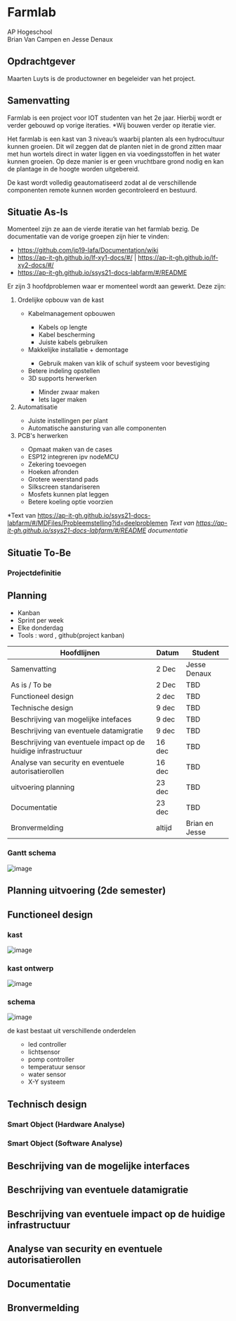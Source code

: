 # Farmlab



AP Hogeschool<br>
Brian Van Campen en Jesse Denaux

## Opdrachtgever
Maarten Luyts is de productowner en begeleider van het project.

## Samenvatting

Farmlab is een project voor IOT studenten van het 2e jaar. Hierbij wordt er verder gebouwd op vorige iteraties. *Wij bouwen verder op iteratie vier. 

Het farmlab is een kast van 3 niveau’s waarbij planten als een hydrocultuur kunnen groeien. Dit wil zeggen dat de planten niet in de grond zitten maar met hun wortels direct in water liggen en via voedingsstoffen in het water kunnen groeien. Op deze manier is er geen vruchtbare grond nodig en kan de plantage in de hoogte worden uitgebereid. 

De kast wordt volledig geautomatiseerd zodat al de verschillende componenten remote kunnen worden gecontroleerd en bestuurd. 
## Situatie As-Is

Momenteel zijn ze aan de vierde iteratie van het farmlab bezig. De documentatie van de vorige groepen zijn hier te vinden:

- https://github.com/jp19-lafa/Documentation/wiki
- https://ap-it-gh.github.io/lf-xy1-docs/#/ | https://ap-it-gh.github.io/lf-xy2-docs/#/
- https://ap-it-gh.github.io/ssys21-docs-labfarm/#/README

Er zijn 3 hoofdproblemen waar er momenteel wordt aan gewerkt. Deze zijn:

<ol>
  <li>Ordelijke opbouw van de kast</li>
  <ul>
    <li>Kabelmanagement opbouwen</li>
    <ul>
      <li>Kabels op lengte</li>
      <li>Kabel bescherming</li>
      <li>Juiste kabels gebruiken</li>
    </ul>
    <li>Makkelijke installatie + demontage</li>
    <ul>
      <li>Gebruik maken van klik of schuif systeem voor bevestiging</li>
    </ul>
    <li>Betere indeling opstellen</li>
    <li>3D supports herwerken</li>
    <ul>
      <li>Minder zwaar maken</li>
      <li>Iets lager maken</li>
    </ul> 
  </ul>
  <li>Automatisatie</li>
  <ul>
    <li>Juiste instellingen per plant </li>
    <li>Automatische aansturing van alle componenten</li>
  </ul>
  <li>PCB's herwerken</li>
  <ul>
    <li>Opmaat maken van de cases</li>
    <li>ESP12 integreren ipv nodeMCU</li>
    <li>Zekering toevoegen</li>
    <li>Hoeken afronden</li>
    <li>Grotere weerstand pads</li>
    <li>Silkscreen standariseren</li>
    <li>Mosfets kunnen plat leggen</li>
    <li>Betere koeling optie voorzien</li>
  </ul>
</ol>

*Text van https://ap-it-gh.github.io/ssys21-docs-labfarm/#/MDFiles/Probleemstelling?id=deelproblemen
*Text van https://ap-it-gh.github.io/ssys21-docs-labfarm/#/README documentatie*



## Situatie To-Be
### Projectdefinitie
## Planning
- Kanban
- Sprint per week
- Elke donderdag
- Tools : word , github(project kanban)


| Hoofdlijnen |  Datum      | Student    |
| ----------- | ----------- |----------- |
| Samenvatting| 2 Dec       |Jesse Denaux|
| As is / To be| 2 Dec      |TBD|
| Functioneel design| 2 dec |TBD|
| Technische design | 9 dec |TBD|
| Beschrijving van mogelijke intefaces | 9 dec|TBD|
| Beschrijving van eventuele datamigratie | 9 dec |TBD|
| Beschrijving van eventuele impact op de huidige infrastructuur | 16 dec|TBD|
|Analyse van security en eventuele autorisatierollen | 16 dec|TBD|
|uitvoering planning | 23 dec|TBD|
|Documentatie | 23 dec|TBD|
|Bronvermelding | altijd|Brian en Jesse|

### Gantt schema

![image](https://user-images.githubusercontent.com/91600019/143431525-f699a711-61bb-4028-93d6-db2c1d5af95d.png)

## Planning uitvoering (2de semester)

## Functioneel design
### kast
![image](https://user-images.githubusercontent.com/91600019/144228425-952029da-4239-4ce4-bf58-538cb70fdf7a.png)
### kast ontwerp
![image](https://user-images.githubusercontent.com/91600019/144228812-acda100e-8fd4-431b-b07b-b1d94918728a.png)

### schema
![image](https://user-images.githubusercontent.com/91600019/144229006-644931ab-e276-4dd6-99b1-0a40964e349c.png)


de kast bestaat uit verschillende onderdelen

<ol>
  <ul>
      <li>led controller</li>
      <li>lichtsensor</li>
      <li>pomp controller</li>
      <li>temperatuur sensor</li>
      <li>water sensor</li>
      <li>X-Y systeem</li>
  </ul>
</ol>

## Technisch design
### Smart Object (Hardware Analyse)
### Smart Object (Software Analyse)
## Beschrijving van de mogelijke interfaces
## Beschrijving van eventuele datamigratie
## Beschrijving van eventuele impact op de huidige infrastructuur
## Analyse van security en eventuele autorisatierollen
## Documentatie
## Bronvermelding
